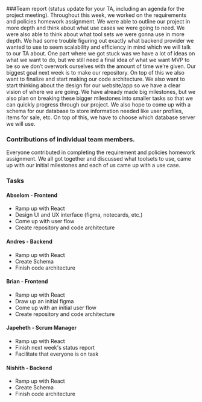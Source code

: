 ###Team report (status update for your TA, including an agenda for the project meeting).
Throughout this week, we worked on the requirements and policies homework assignment. We were able to outline our project in more depth 
and think about what use cases we were going to need. We were also able to think about what tool sets we were gonna use in more depth. 
We had some trouble figuring out exactly what backend provider we wanted to use to seem scalability and efficiency in mind which we will talk to our TA about. 
One part where we got stuck was we have a lot of ideas on what we want to do, but we still need a final idea of what we want MVP to be so we don’t overwork 
ourselves with the amount of time we’re given.
Our biggest goal next week is to make our repository. On top of this we also want to finalize and start making our code architecture. We also want to start thinking about the design for our website/app so we have a clear vision of where we are going. We have already made big milestones, but we also plan on breaking these bigger milestones into smaller tasks so that we can quickly progress through our project. We also hope to come up with a schema for our database to store information needed like user profiles, items for sale, etc. On top of this, we have to choose which database server we will use.

### Contributions of individual team members.
Everyone contributed in completing the requirement and policies homework assignment. We all got together and discussed what toolsets to use, came up with our initial milestones and each of us came up with a use case.

### Tasks
#### Abselom - Frontend
- Ramp up with React
- Design UI and UX interface (figma, notecards, etc.)
- Come up with user flow
- Create repository and code architecture
#### Andres - Backend
- Ramp up with React
- Create Schema
- Finish code architecture
#### Brian - Frontend
- Ramp up with React
-  Draw up an initial figma
- Come up with an initial user flow
- Create repository and code architecture
#### Japeheth - Scrum Manager
- Ramp up with React
- Finish next week's status report
- Facilitate that everyone is on task
#### Nishith - Backend
- Ramp up with React
- Create Schema
- Finish code architecture

